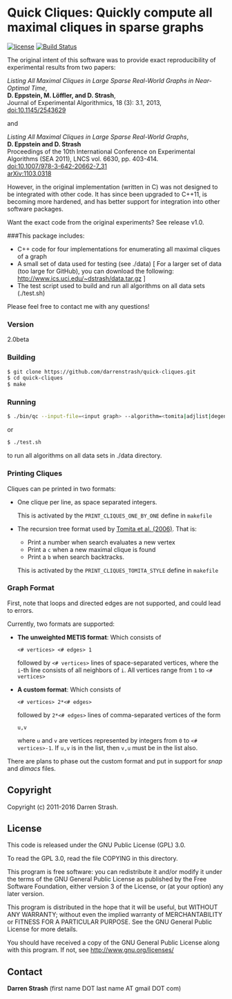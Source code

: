 # **Quick Cliques**: Quickly compute all maximal cliques in sparse graphs

[![license](https://img.shields.io/badge/license-GPL%20v3.0-blue.svg)](http://www.gnu.org/licenses/)
[![Build Status](https://travis-ci.org/darrenstrash/quick-cliques.svg?branch=master)](https://travis-ci.org/darrenstrash/quick-cliques)

The original intent of this software was to provide exact reproducibility of experimental results from two papers:

*Listing All Maximal Cliques in Large Sparse Real-World Graphs in Near-Optimal Time*,  
**D. Eppstein, M. Löffler, and D. Strash**,  
Journal of Experimental Algorithmics, 18 (3): 3.1, 2013,   
[doi:10.1145/2543629](https://doi.org/10.1145/2543629)  

and

*Listing All Maximal Cliques in Large Sparse Real-World Graphs*,   
**D. Eppstein and D. Strash**  
Proceedings of the 10th International Conference on Experimental Algorithms (SEA 2011), LNCS vol. 6630, pp. 403-414.  
[doi:10.1007/978-3-642-20662-7_31](https://doi.org/10.1007/978-3-642-20662-7_31)  
[arXiv:1103.0318](https://arxiv.org/abs/1103.0318)  

However, in the original implementation (written in C) was not designed to be integrated with other code. It has since been upgraded to C++11, is becoming more hardened, and has better support for integration into other software packages.

Want the exact code from the original experiments? See release v1.0.

###This package includes:

 - C++ code for four implementations for enumerating all maximal cliques of a graph
 - A small set of data used for testing (see ./data) [ For a larger set of data (too large for GitHub), you can download the following: http://www.ics.uci.edu/~dstrash/data.tar.gz ]
 - The test script used to build and run all algorithms on all data sets (./test.sh)

Please feel free to contact me with any questions!

### Version
2.0beta

### Building

```sh
$ git clone https://github.com/darrenstrash/quick-cliques.git
$ cd quick-cliques
$ make
```

### Running
```sh
$ ./bin/qc --input-file=<input graph> --algorithm=<tomita|adjlist|degeneracy|hybrid>
```

or

```sh
$ ./test.sh
```

to run all algorithms on all data sets in ./data directory.

### Printing Cliques

Cliques can pe printed in two formats:

 - One clique per line, as space separated integers.

   This is activated by the `PRINT_CLIQUES_ONE_BY_ONE` define in `makefile`
 - The recursion tree format used by [Tomita et al. (2006)](https://doi.org/10.1016/j.tcs.2006.06.015). That is:
   - Print a number when search evaluates a new vertex
   - Print a `c` when a new maximal clique is found
   - Print a `b` when search backtracks.

   This is activated by the `PRINT_CLIQUES_TOMITA_STYLE` define in `makefile`

### Graph Format

First, note that loops and directed edges are not supported, and could lead to errors.

Currently, two formats are supported:

 - **The unweighted METIS format**: Which consists of

   `<# vertices> <# edges> 1`

   followed by `<# vertices>` lines of space-separated vertices,  where the `i`-th line consists of 
   all neighbors of `i`. All vertices range from `1` to `<# vertices>`

 - **A custom format**: Which consists of

   `<# vertices> 2*<# edges>`

   followed by `2*<# edges>` lines of comma-separated vertices of the form 
 
   `u,v`
 
   where `u` and `v` are vertices represented by integers from `0` to `<# vertices>-1`. If `u,v` is in the list, then `v,u` must be in the list also.

There are plans to phase out the custom format and put in support for *snap* and *dimacs* files.

Copyright
----

Copyright (c) 2011-2016 Darren Strash.


License
----

This code is released under the GNU Public License (GPL) 3.0.

To read the GPL 3.0, read the file COPYING in this directory.

This program is free software: you can redistribute it and/or modify
it under the terms of the GNU General Public License as published by
the Free Software Foundation, either version 3 of the License, or
(at your option) any later version.

This program is distributed in the hope that it will be useful,
but WITHOUT ANY WARRANTY; without even the implied warranty of
MERCHANTABILITY or FITNESS FOR A PARTICULAR PURPOSE.  See the
GNU General Public License for more details.

You should have received a copy of the GNU General Public License
along with this program.  If not, see <http://www.gnu.org/licenses/>

Contact
----

**Darren Strash** (first name DOT last name AT gmail DOT com)
